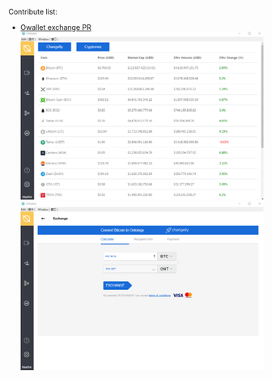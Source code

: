 Contribute list:
* [Owallet exchange PR](https://github.com/ontio/OWallet/pull/96)
![home](home.png)
![changelly](exchange.png)